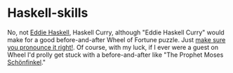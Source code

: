 

# Haskell-skills

No, not [Eddie Haskell](https://www.youtube.com/watch?v=6nvclk4p6Wo), Haskell Curry, although "Eddie Haskell Curry" would make for a good before-and-after Wheel of Fortune puzzle. Just [make sure you pronounce it right!](https://www.youtube.com/watch?v=ja7rr91C6CQ&feature=youtu.be&t=0m34s). Of course, with my luck, if I ever were a guest on Wheel I'd prolly get stuck with a before-and-after like "The Prophet Moses [Schönfinkel](https://en.wikipedia.org/wiki/Moses_Sch%C3%B6nfinkel)." 